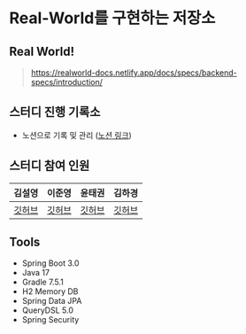 # Real-World를 구현하는 저장소
## Real World!
> https://realworld-docs.netlify.app/docs/specs/backend-specs/introduction/

## 스터디 진행 기록소 
- 노션으로 기록 및 관리 ([노션 링크](https://terrific-bull-7be.notion.site/RealWorld-c8c7312ff2824764a2efbfa871d22c2f))

## 스터디 참여 인원 
|                  김설영                   |               이준영               |                  윤태권                  |                 김하경                  |
|:--------------------------------------:|:-------------------------------:|:-------------------------------------:|:------------------------------------:|
| [깃허브](https://github.com/SeolYoungKim) | [깃허브](https://github.com/2jun0) | [깃허브](https://github.com/taekwon-dev) | [깃허브](https://github.com/hagyoung99) |

## Tools 
- Spring Boot 3.0
- Java 17
- Gradle 7.5.1
- H2 Memory DB
- Spring Data JPA
- QueryDSL 5.0
- Spring Security
